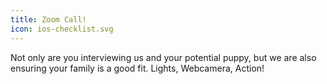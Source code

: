 ```yaml
---
title: Zoom Call!
icon: ios-checklist.svg
---
```


Not only are you interviewing us and your potential puppy, but we are also ensuring your family is a good fit. Lights, Webcamera, Action!